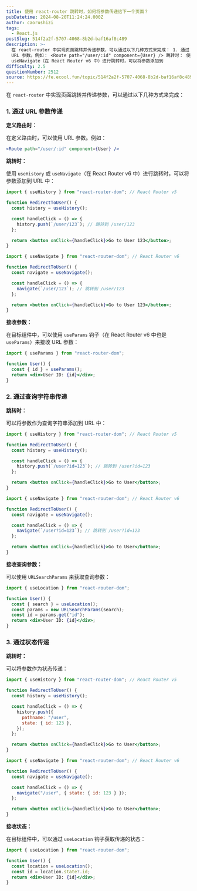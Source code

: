 ```yaml
---
title: 使用 react-router 跳转时，如何将参数传递给下一个页面？
pubDatetime: 2024-08-20T11:24:24.000Z
author: caorushizi
tags:
  - React.js
postSlug: 514f2a2f-5707-4068-8b2d-baf16af8c489
description: >-
  在 react-router 中实现页面跳转并传递参数，可以通过以下几种方式来完成： 1. 通过 URL 参数传递 定义路由时： 在定义路由时，可以使用
  URL 参数。例如： <Route path="/user/:id" component={User} /> 跳转时： 使用 useHistory 或
  useNavigate（在 React Router v6 中）进行跳转时，可以将参数添加到
difficulty: 2.5
questionNumber: 2512
source: https://fe.ecool.fun/topic/514f2a2f-5707-4068-8b2d-baf16af8c489
---
```


在 `react-router` 中实现页面跳转并传递参数，可以通过以下几种方式来完成：

### 1. **通过 URL 参数传递**

**定义路由时：**

在定义路由时，可以使用 URL 参数。例如：

```jsx
<Route path="/user/:id" component={User} />
```

**跳转时：**

使用 `useHistory` 或 `useNavigate`（在 React Router v6 中）进行跳转时，可以将参数添加到 URL 中：

```jsx
import { useHistory } from "react-router-dom"; // React Router v5

function RedirectToUser() {
  const history = useHistory();

  const handleClick = () => {
    history.push(`/user/123`); // 跳转到 /user/123
  };

  return <button onClick={handleClick}>Go to User 123</button>;
}
```

```jsx
import { useNavigate } from "react-router-dom"; // React Router v6

function RedirectToUser() {
  const navigate = useNavigate();

  const handleClick = () => {
    navigate(`/user/123`); // 跳转到 /user/123
  };

  return <button onClick={handleClick}>Go to User 123</button>;
}
```

**接收参数：**

在目标组件中，可以使用 `useParams` 钩子（在 React Router v6 中也是 `useParams`）来接收 URL 参数：

```jsx
import { useParams } from "react-router-dom";

function User() {
  const { id } = useParams();
  return <div>User ID: {id}</div>;
}
```

### 2. **通过查询字符串传递**

**跳转时：**

可以将参数作为查询字符串添加到 URL 中：

```jsx
import { useHistory } from "react-router-dom"; // React Router v5

function RedirectToUser() {
  const history = useHistory();

  const handleClick = () => {
    history.push(`/user?id=123`); // 跳转到 /user?id=123
  };

  return <button onClick={handleClick}>Go to User</button>;
}
```

```jsx
import { useNavigate } from "react-router-dom"; // React Router v6

function RedirectToUser() {
  const navigate = useNavigate();

  const handleClick = () => {
    navigate(`/user?id=123`); // 跳转到 /user?id=123
  };

  return <button onClick={handleClick}>Go to User</button>;
}
```

**接收查询参数：**

可以使用 `URLSearchParams` 来获取查询参数：

```jsx
import { useLocation } from "react-router-dom";

function User() {
  const { search } = useLocation();
  const params = new URLSearchParams(search);
  const id = params.get("id");
  return <div>User ID: {id}</div>;
}
```

### 3. **通过状态传递**

**跳转时：**

可以将参数作为状态传递：

```jsx
import { useHistory } from "react-router-dom"; // React Router v5

function RedirectToUser() {
  const history = useHistory();

  const handleClick = () => {
    history.push({
      pathname: "/user",
      state: { id: 123 },
    });
  };

  return <button onClick={handleClick}>Go to User</button>;
}
```

```jsx
import { useNavigate } from "react-router-dom"; // React Router v6

function RedirectToUser() {
  const navigate = useNavigate();

  const handleClick = () => {
    navigate("/user", { state: { id: 123 } });
  };

  return <button onClick={handleClick}>Go to User</button>;
}
```

**接收状态：**

在目标组件中，可以通过 `useLocation` 钩子获取传递的状态：

```jsx
import { useLocation } from "react-router-dom";

function User() {
  const location = useLocation();
  const id = location.state?.id;
  return <div>User ID: {id}</div>;
}
```
